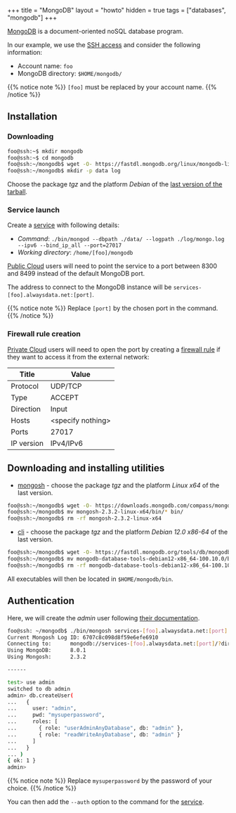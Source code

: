 +++
title = "MongoDB"
layout = "howto"
hidden = true
tags = ["databases", "mongodb"]
+++

[MongoDB](https://www.mongodb.com/) is a document-oriented noSQL database program.

In our example, we use the [SSH access](remote-access/ssh) and consider the following information:

- Account name: `foo`
- MongoDB directory: `$HOME/mongodb/`

{{% notice note %}}
`[foo]` must be replaced by your account name.
{{% /notice %}}

## Installation

### Downloading

```sh
foo@ssh:~$ mkdir mongodb
foo@ssh:~$ cd mongodb
foo@ssh:~/mongodb$ wget -O- https://fastdl.mongodb.org/linux/mongodb-linux-x86_64-debian12-8.0.1.tgz | tar -xz --strip-components=1
foo@ssh:~/mongodb$ mkdir -p data log
```

Choose the package *tgz* and the platform *Debian* of the [last version of the tarball](https://www.mongodb.com/try/download/community).

### Service launch

Create a [service](services) with following details:

- *Command*: `./bin/mongod --dbpath ./data/ --logpath ./log/mongo.log --ipv6 --bind_ip_all --port=27017`
- *Working directory*: `/home/[foo]/mongodb`

[Public Cloud](accounts/billing/public-cloud-prices) users will need to point the service to a port between 8300 and 8499 instead of the default MongoDB port.

The address to connect to the MongoDB instance will be `services-[foo].alwaysdata.net:[port]`.

{{% notice note %}}
Replace `[port]` by the chosen port in the command.
{{% /notice %}}

### Firewall rule creation

[Private Cloud](accounts/billing/private-cloud-prices) users will need to open the port by creating a [firewall rule](security/network/configure-firewall) if they want to access it from the external network:

|Title|Value|
|--- |--- |
|Protocol|UDP/TCP|
|Type|ACCEPT|
|Direction|Input|
|Hosts|\<specify nothing>|
|Ports|27017|
|IP version|IPv4/IPv6|

## Downloading and installing utilities

- [mongosh](https://www.mongodb.com/try/download/shell) - choose the package *tgz* and the platform *Linux x64* of the last version.

```sh
foo@ssh:~/mongodb$ wget -O- https://downloads.mongodb.com/compass/mongosh-2.3.2-linux-x64.tgz | tar -xz --strip-components=0
foo@ssh:~/mongodb$ mv mongosh-2.3.2-linux-x64/bin/* bin/
foo@ssh:~/mongodb$ rm -rf mongosh-2.3.2-linux-x64
```

- [cli](https://www.mongodb.com/try/download/database-tools) - choose the package *tgz* and the platform *Debian 12.0 x86-64* of the last version.

```sh
foo@ssh:~/mongodb$ wget -O- https://fastdl.mongodb.org/tools/db/mongodb-database-tools-debian12-x86_64-100.10.0.tgz | tar -xz --strip-components=0
foo@ssh:~/mongodb$ mv mongodb-database-tools-debian12-x86_64-100.10.0/bin/* bin/
foo@ssh:~/mongodb$ rm -rf mongodb-database-tools-debian12-x86_64-100.10.0
```

All executables will then be located in `$HOME/mongodb/bin`.

## Authentication

Here, we will create the *admin* user following [their documentation](https://www.mongodb.com/docs/manual/tutorial/configure-scram-client-authentication/#create-the-user-administrator).

```sh
foo@ssh: ~/mongodb$ ./bin/mongosh services-[foo].alwaysdata.net:[port]
Current Mongosh Log ID:	6707c8c098d8f59e6efe6910
Connecting to:		mongodb://services-[foo].alwaysdata.net:[port]/?directConnection=true&appName=mongosh+2.3.2
Using MongoDB:		8.0.1
Using Mongosh:		2.3.2

------

test> use admin
switched to db admin
admin> db.createUser(
...   {
...     user: "admin",
...     pwd: "mysuperpassword",
...     roles: [
...       { role: "userAdminAnyDatabase", db: "admin" },
...       { role: "readWriteAnyDatabase", db: "admin" }
...     ]
...   }
... )
{ ok: 1 }
admin>
```

{{% notice note %}}
Replace `mysuperpassword` by the password of your choice.
{{% /notice %}}

You can then add the `--auth` option to the command for the [service](#service-launch).
